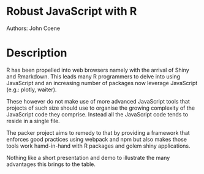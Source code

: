 # Robust JavaScript with R

Authors: John	Coene

# Description

R has been propelled into web browsers namely with the arrival of Shiny and Rmarkdown. This leads many R programmers to delve into using JavaScript and an increasing number of packages now leverage JavaScript (e.g.: plotly, waiter).

These however do not make use of more advanced JavaScript tools that projects of such size should use to organise the growing complexity of the JavaScript code they comprise. Instead all the JavaScript code tends to reside in a single file.

The packer project aims to remedy to that by providing a framework that enforces good practices using webpack and npm but also makes those tools work hamd-in-hand with R packages and golem shiny applications.

Nothing like a short presentation and demo to illustrate the many advantages this brings to the table.